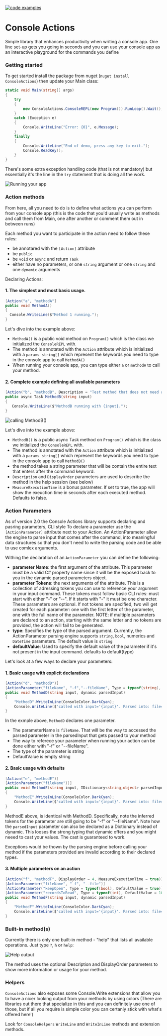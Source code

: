 [![code examples](https://iorecipes.com/c/consoleactions-1/repo-badge)](https://iorecipes.com/c/consoleactions-1)

# Console Actions

Simple library that enhances productivity when writing a console app. 
One line set-up gets you going in seconds and you can use your console app as an interactive playground for the commands you define

### Getting started

To get started install the package from nuget (`nuget install ConsoleActions`) then update your Main class:

```csharp
static void Main(string[] args)
{
    try
    {
        new ConsoleActions.ConsoleREPL(new Program()).RunLoop().Wait();
    }
    catch (Exception e)
    {
        Console.WriteLine("Error: {0}", e.Message);
    }
    finally
    {
        Console.WriteLine("End of demo, press any key to exit.");
        Console.ReadKey();
    }
}
```

There's some extra exception handling code (that is not mandatory) but essentially it's the line in the `try` statement that is doing all the work.


![Running your app](https://res.cloudinary.com/alex-tech-blog/image/upload/v1564368172/Blog/2019.08/ConsoleActions-startup_uqqibx.png)


### Action methods
From here, all you need to do is to define what actions you can perform from your console app (this is the code that you'd usually write as methods and call them from Main, one after another or comment them out in between runs)

Each method you want to participate in the action need to follow these rules:
 - be annotared with the `[Action]` attribute
 - be `public`
 - be `void` or `async` and return `Task`
 - either have no parameters, or one `string` argument or one `string` and one `dynamic` arguments

Declaring Actions:

#### 1. The simplest and most basic usage.
```csharp
[Action("a", "methodA"]
public void MethodA()
{
  Console.WriteLine($"Method 1 running.");
}
```
Let's dive into the example above:
 - `MethodA()` is a public void method on `Program()` which is the class we initialized the `ConsoleREPL` with.
 - The method is annotated with the `Action` attribute which is initialized with a `params string[]` which represent the keywords you need to type in the console app to call `MethodA()`
 - When running your console app, you can type either `a` or `methodA` to call your method.

#### 2. Complete example defining all available parameters
```csharp
[Action("b", "methodB", Description = "Test method that does not need an input", DisplayOrder = 1, MeasureExexutionTime = true)]
public async Task MethodB(string input)
{
   Console.WriteLine($"MethodB running with {input}.");
}  
```
![calling MethodB()](https://res.cloudinary.com/alex-tech-blog/image/upload/v1564368172/Blog/2019.08/ConsoleActions-execute_edbodh.png)

Let's dive into the example above:
  - `MethodB()` is a public async Task method on `Program()` which is the class we initialized the `ConsoleREPL` with.
  - The method is annotated with the `Action` attribute which is initialized with a `params string[]` which represent the keywords you need to type in the console app to call `MethodB()`
  - the method takes a string parameter that will be contain the entire text that enters after the command keyword.
  - `Description` and `DisplayOrder` parameters are used to describe the method in the help session (see below)
  - `MeasureExecutionTime` is a bonus parameter. If set to true, the app will show the exeuction time in seconds after each executed method. Defaults to false.

### Action Parameters	

As of version 2.0 the Console Actions library supports declaring and pasring parameters, CLI style
To declare a parameter use the `[ActionParameter]` attribute next to your Action. An ActionParameter allow the engine to parse input that comes after the command, into meaningful data structures so that you don't need to write the parsing code and be able to use comlex arguments. 


Withing the declaration of an `ActionParameter` you can define the following:
- **parameter Name**: the first argument of the attribute. This parameter must be a valid C# property name since it will be the exposed back to you in the dynamic parsed parameters object.
- **parameter Tokens**: the next arguments of the attribute. This is a collection of adressing tokens you can use to reference your argument in your input command. These tokens must follow basic CLI rules: must start with either "-" or "--". If it starts with "-" it must be one character. These parameters are optional. If not tokens are specified, two will get created for each parameter: one with the first letter of the parameter, one with the full name of the parameter. NOTE: if multiple parameters are declared to an action, starting with the same letter and no tokens are provided, the action will fail to be generated.
- **type**: Specifies the type of the parsed argument. Currently, the ActionParameter parsing engine supports `string`, `bool`, numerics and `DateTime` parameters. The default value is `string`
- **defaultValue**: Used to specify the default value of the parameter if it's not present in the input command. defaults to default(type)

Let's look at a few ways to declare your parameters:

#### 1. Basic usage with explicit declarations
```csharp
[Action("d", "methodD")]
[ActionParameter("fileName", "-f","--fileName", Type = typeof(string), DefaultValue = ""))]
public void MethodD(string input, dynamic parsedInput)
{
    "MethodD".WriteInLine(ConsoleColor.DarkCyan);
    Console.WriteLine($"called with input='{input}'. Parsed into: file='{parsedInput.fileName}'");
}
```
In the exmple above, `MethodD` declares one parameter.
- The parameterName is `fileName`. That will be the way to accessed the parsed parameter in the parsedInput that gets passed to your method
- The way to referece your parameter when running your action can be done either with "-f" or "--fileName".
- The type of the parameter is string
- DefaultValue is empty string

#### 2. Basic usage with defaults
```csharp
[Action("e", "methodE")]
[ActionParameter("fileName"))]
public void MethodE(string input, IDictionary<string,object> parsedInput)
{
    "MethodE".WriteInLine(ConsoleColor.DarkCyan);
    Console.WriteLine($"called with input='{input}'. Parsed into: file='{parsedInput["fileName"]}'");
}
```
MethodE above, is identical with MethodD. Specifically, note the inferred tokens for the parameter are still going to be "-f" or "--fileName". Note how the `parsedInput` parameter can also be declared as a Dictionary instead of dynamic. This looses the strong typing that dynamic offers and you might neeed to cast your values. The cast is guaranteed to work. 

Exceptions would be thown by the parsing engine before calling your method if the parameters provided are invalid according to their declared types.

#### 3. Multiple parameters on an action
```csharp
[Action("f", "methodF", DisplayOrder = 4, MeasureExexutionTime = true)]
[ActionParameter("fileName", "-f", "--file")]
[ActionParameter("keepOpen", Type = typeof(bool), DefaultValue = true)]
[ActionParameter("recordsToRead", Type = typeof(int), DefaultValue = 1000)]
public void MethodF(string input, dynamic parsedInput)
{
    "MethodF".WriteInLine(ConsoleColor.DarkCyan);
    Console.WriteLine($"called with input='{input}'. Parsed into: file='{parsedInput.fileName}' and keepOpen={parsedInput.keepOpen} and recordsToRead={parsedInput.recordsToRead}");
}
```

### Built-in method(s)

Currently there is only one built-in method - "help" that lists all available operations. Just type `?`, `h` or `help`:

![Help output](https://res.cloudinary.com/alex-tech-blog/image/upload/v1564368172/Blog/2019.08/ConsoleActions-help_tm9myc.png)

The method uses the optional Description and DisplayOrder parameters to show more information or usage for your method.

### Helpers

`ConsoleActions` also exposes some Console.Write extensions that allow you to have a nicer looking output from your methods by using colors (There are libraries out there that specialize in this and you can definitely use one of those, but if all you require is simple color you can certanly stick with what's offered here')

Look for `ConsoleHelpers` `WriteLine` and `WriteInLine` methods and extension methods.
